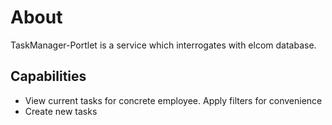 # About
TaskManager-Portlet is a service which interrogates with elcom database.

## Capabilities
* View current tasks for concrete employee. Apply filters for convenience
* Create new tasks